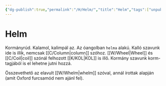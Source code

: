 ```yaml
---
{"dg-publish":true,"permalink":"/H/Helm/","title":"Helm","tags":["unpublishit"],"created":"2023-12-01T07:09","updated":"2024-05-07T01:10"}
---
```



# Helm

Kormányrúd. Kalamol, kalimpál az. Az óangolban `helma` alakú. Kalló szavunk ide is illik, nemcsak [[C/Column\|column]] szóhoz. [[W/Wheel\|Wheel]] és [[C/Coil\|coil]] szónál felhozott [[K/KOL\|KOL]] is illő. Kormány szavunk korm- tagjából is el lehetne jutni hozzá.  

Összevethető az elavult [[W/Whelm\|whelm]] szóval, annál írottak alapján (amit Oxford furcsamód nem ajánl fel).  